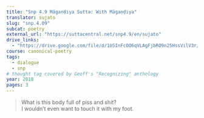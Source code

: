 ```yaml
---
title: "Snp 4.9 Māgaṇḍiya Sutta: With Māgaṇḍiya"
translator: sujato
slug: "snp.4.09"
subcat: poetry
external_url: "https://suttacentral.net/snp4.9/en/sujato"
drive_links:
  - "https://drive.google.com/file/d/1USInFcOO6qVLAgFjbRO9n25HssVilV3r/view?usp=drivesdk"
course: canonical-poetry
tags:
  - dialogue
  - snp
# thought tag covered by Geoff's "Recognizing" anthology
year: 2018
pages: 3
---
```


> What is this body full of piss and shit?  
I wouldn’t even want to touch it with my foot.
